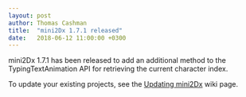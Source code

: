 ```yaml
---
layout: post
author: Thomas Cashman
title:  "mini2Dx 1.7.1 released"
date:   2018-06-12 11:00:00 +0300
---
```


mini2Dx 1.7.1 has been released to add an additional method to the TypingTextAnimation API for retrieving the current character index.

To update your existing projects, see the [Updating mini2Dx](https://github.com/mini2Dx/mini2Dx/wiki/Updating-mini2Dx) wiki page.